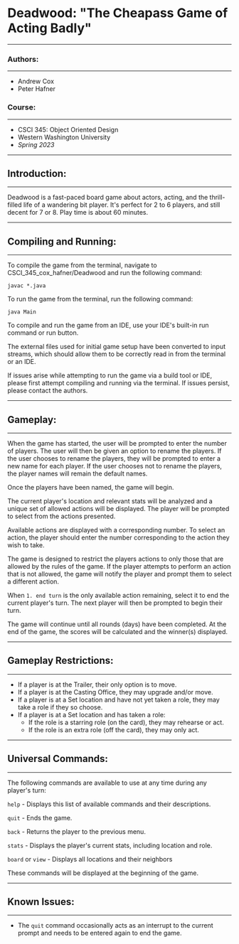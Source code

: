 # Deadwood: "The Cheapass Game of Acting Badly"

---
### Authors:

---
* Andrew Cox
* Peter Hafner

### Course: 

---

* CSCI 345: Object Oriented Design
* Western Washington University
* _Spring 2023_

---

## Introduction:

---

Deadwood is a fast-paced board game about actors, acting, and the thrill-filled life of a 
wandering bit player. It's perfect for 2 to 6 players, and still decent for 7 or 8. Play 
time is about 60 minutes. 

---

## Compiling and Running:

---

To compile the game from the terminal, navigate to CSCI_345_cox_hafner/Deadwood and run 
the following command:

```javac *.java```

To run the game from the terminal, run the following command:

```java Main```

To compile and run the game from an IDE, use your IDE's built-in run command or run button. 

The external files used for initial game setup have been converted to input streams, which 
should allow them to be correctly read in from the terminal or an IDE.

If issues arise while attempting to run the game via a build tool or IDE, please first attempt 
compiling and running via the terminal. If issues persist, please contact the authors. 

---

## Gameplay:

---

When the game has started, the user will be prompted to enter the number of players. 
The user will then be given an option to rename the players. If the user chooses to rename 
the players, they will be prompted to enter a new name for each player. If the user chooses 
not to rename the players, the player names will remain the default names. 

Once the players have been named, the game will begin. 

The current player's location and relevant stats will be analyzed and a unique set of 
allowed actions will be displayed. The player will be prompted to select from the actions 
presented. 

Available actions are displayed with a corresponding number. To select an action, the player 
should enter the number corresponding to the action they wish to take. 

The game is designed to restrict the players actions to only those that are allowed by the 
rules of the game. If the player attempts to perform an action that is not allowed, the 
game will notify the player and prompt them to select a different action. 

When ```1. end turn``` is the only available action remaining, select it to end the current 
player's turn. The next player will then be prompted to begin their turn.

The game will continue until all rounds (days) have been completed. At the end of the game, 
the scores will be calculated and the winner(s) displayed. 

---

## Gameplay Restrictions:

---

* If a player is at the Trailer, their only option is to move.
* If a player is at the Casting Office, they may upgrade and/or move.
* If a player is at a Set location and have not yet taken a role, they may take a role if they so choose.
* If a player is at a Set location and has taken a role:
    * If the role is a starring role (on the card), they may rehearse or act.
    * If the role is an extra role (off the card), they may only act.

---

## Universal Commands:

---

The following commands are available to use at any time during any player's turn:

```help``` - Displays this list of available commands and their descriptions.

```quit``` - Ends the game.

```back``` - Returns the player to the previous menu.

```stats``` - Displays the player's current stats, including location and role. 

```board``` or ```view``` - Displays all locations and their neighbors

These commands will be displayed at the beginning of the game. 

---

## Known Issues:

---

* The ```quit``` command occasionally acts as an interrupt to the current prompt and needs to 
be entered again to end the game. 

